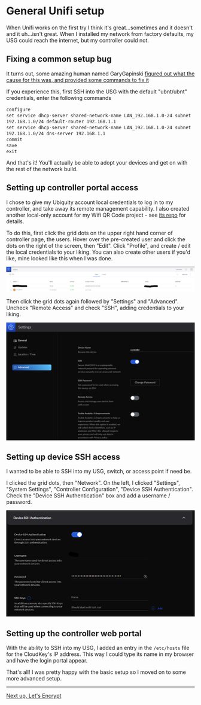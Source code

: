 # General Unifi setup


When Unifi works on the first try I think it's great...sometimes and it doesn't and it uh...isn't great. When I installed my network from factory defaults, my USG could reach the internet, but my controller could not.


## Fixing a common setup bug


It turns out, some amazing human named GaryGapinski [figured out what the cause for this was, and provided some commands to fix it](https://community.ui.com/questions/USG-not-advertising-default-gateway/08ac3059-d4b0-4860-889c-d69c1bd3e7e4)


If you experience this, first SSH into the USG with the default "ubnt/ubnt" credentials, enter the following commands


```
configure
set service dhcp-server shared-network-name LAN_192.168.1.0-24 subnet 192.168.1.0/24 default-router 192.168.1.1
set service dhcp-server shared-network-name LAN_192.168.1.0-24 subnet 192.168.1.0/24 dns-server 192.168.1.1
commit
save
exit
```


And that's it! You'll actually be able to adopt your devices and get on with the rest of the network build.


## Setting up controller portal access


I chose to give my Ubiquity account local credentials to log in to my controller, and take away its remote management capability. I also created another local-only account for my Wifi QR Code project - see [its repo](https://github.com/kmanc/wifi_qr) for details. 


To do this, first click the grid dots on the upper right hand corner of controller page, the users. Hover over the pre-created user and click the dots on the right of the screen, then "Edit". Click "Profile", and create / edit the local credentials to your liking. You can also create other users if you'd like, mine looked like this when I was done.


![](images/unifi_accounts.png)


Then click the grid dots again followed by "Settings" and "Advanced". Uncheck "Remote Access" and check "SSH", adding credentials to your liking.


![](images/unifi_settings.png)


## Setting up device SSH access


I wanted to be able to SSH into my USG, switch, or access point if need be.


I clicked the grid dots, then "Network". On the left, I clicked "Settings", "System Settings", "Controller Configuration", "Device SSH Authentication". Check the "Device SSH Authentication" box and add a username / password.


![](images/device_access.png)


## Setting up the controller web portal


With the ability to SSH into my USG, I added an entry in the `/etc/hosts` file for the CloudKey's IP address. This way I could type its name in my browser and have the login portal appear.


That's all! I was pretty happy with the basic setup so I moved on to some more advanced setup.


---
[Next up, Let's Encrypt](https://github.com/kmanc/unifi_network_setup/blob/main/letsencrypt.md)